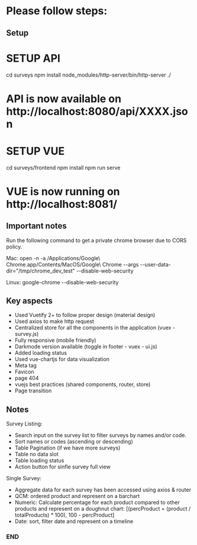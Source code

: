 # Please follow steps:

## Setup
# SETUP API

cd surveys
npm install
node_modules/http-server/bin/http-server ./
# API is now available on http://localhost:8080/api/XXXX.json

# SETUP VUE
cd surveys/frontend
npm install
npm run serve
# VUE is now running on http://localhost:8081/ 

## Important notes

Run the following command to get a private chrome browser due to CORS policy.

Mac:
open -n -a /Applications/Google\ Chrome.app/Contents/MacOS/Google\ Chrome --args --user-data-dir="/tmp/chrome_dev_test" --disable-web-security

Linux:
google-chrome --disable-web-security

## Key aspects
- Used Vuetify 2+ to follow proper design (material design)
- Used axios to make http request
- Centralized store for all the components in the application (vuex - survey.js)
- Fully responsive (mobile friendly)
- Darkmode version available (toggle in footer - vuex - ui.js)
- Added loading status
- Used vue-chartjs for data visualization
- Meta tag
- Favicon
- page 404
- vuejs best practices (shared components, router, store)
- Page transition

## Notes
Survey Listing: 
- Search input on the survey list to filter surveys by names and/or code.
- Sort names or codes (ascending or descending)
- Table Pagination (if we have more surveys)
- Table no data slot
- Table loading status
- Action button for sinfle survey full view

Single Survey:
- Aggregate data for each survey has been accessed using axios & router
- QCM: ordered product and represent on a barchart
- Numeric: Calculate percentage for each product compared to other products and represent on a doughnut chart:
[(percProduct = (product / totalProducts) * 100), 100 - percProduct]
- Date: sort, filter date and represent on a timeline


### END ###
